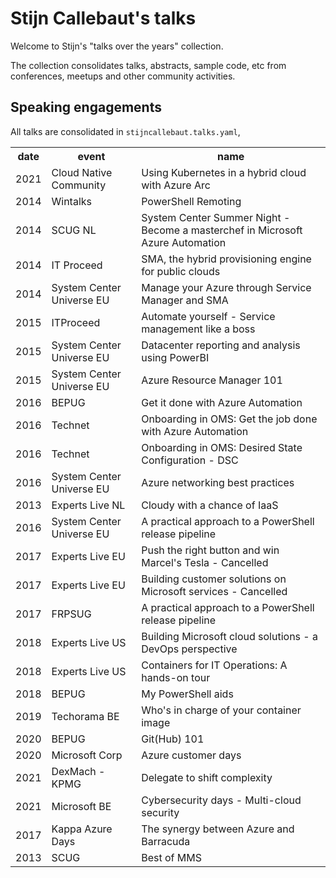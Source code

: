 # Stijn Callebaut's talks

Welcome to Stijn's "talks over the years" collection.

The collection consolidates talks, abstracts, sample code, etc from conferences, meetups and other community activities.

## Speaking engagements

All talks are consolidated in `stijncallebaut.talks.yaml`,

<!-- TALKS START -->

<table> <colgroup><col/><col/><col/></colgroup> <tr><th>date</th><th>event</th><th>name</th></tr> <tr><td>2021</td><td>Cloud Native Community</td><td>Using Kubernetes in a hybrid cloud with Azure Arc</td></tr> <tr><td>2014</td><td>Wintalks</td><td>PowerShell Remoting</td></tr> <tr><td>2014</td><td>SCUG NL</td><td>System Center Summer Night - Become a masterchef in Microsoft Azure Automation</td></tr> <tr><td>2014</td><td>IT Proceed</td><td>SMA, the hybrid provisioning engine for public clouds</td></tr> <tr><td>2014</td><td>System Center Universe EU</td><td>Manage your Azure through Service Manager and SMA</td></tr> <tr><td>2015</td><td>ITProceed</td><td>Automate yourself - Service management like a boss</td></tr> <tr><td>2015</td><td>System Center Universe EU</td><td>Datacenter reporting and analysis using PowerBI</td></tr> <tr><td>2015</td><td>System Center Universe EU</td><td>Azure Resource Manager 101</td></tr> <tr><td>2016</td><td>BEPUG</td><td>Get it done with Azure Automation</td></tr> <tr><td>2016</td><td>Technet</td><td>Onboarding in OMS: Get the job done with Azure Automation</td></tr> <tr><td>2016</td><td>Technet</td><td>Onboarding in OMS: Desired State Configuration - DSC</td></tr> <tr><td>2016</td><td>System Center Universe EU</td><td>Azure networking best practices</td></tr> <tr><td>2013</td><td>Experts Live NL</td><td>Cloudy with a chance of IaaS</td></tr> <tr><td>2016</td><td>System Center Universe EU</td><td>A practical approach to a PowerShell release pipeline</td></tr> <tr><td>2017</td><td>Experts Live EU</td><td>Push the right button and win Marcel&#39;s Tesla - Cancelled</td></tr> <tr><td>2017</td><td>Experts Live EU</td><td>Building customer solutions on Microsoft services - Cancelled</td></tr> <tr><td>2017</td><td>FRPSUG</td><td>A practical approach to a PowerShell release pipeline</td></tr> <tr><td>2018</td><td>Experts Live US</td><td>Building Microsoft cloud solutions - a DevOps perspective</td></tr> <tr><td>2018</td><td>Experts Live US</td><td>Containers for IT Operations: A hands-on tour</td></tr> <tr><td>2018</td><td>BEPUG</td><td>My PowerShell aids</td></tr> <tr><td>2019</td><td>Techorama BE</td><td>Who&#39;s in charge of your container image</td></tr> <tr><td>2020</td><td>BEPUG</td><td>Git(Hub) 101</td></tr> <tr><td>2020</td><td>Microsoft Corp</td><td>Azure customer days</td></tr> <tr><td>2021</td><td>DexMach - KPMG</td><td>Delegate to shift complexity</td></tr> <tr><td>2021</td><td>Microsoft BE</td><td>Cybersecurity days - Multi-cloud security</td></tr> <tr><td>2017</td><td>Kappa Azure Days</td><td>The synergy between Azure and Barracuda</td></tr> <tr><td>2013</td><td>SCUG</td><td>Best of MMS</td></tr> </table>

<!-- TALKS END -->

